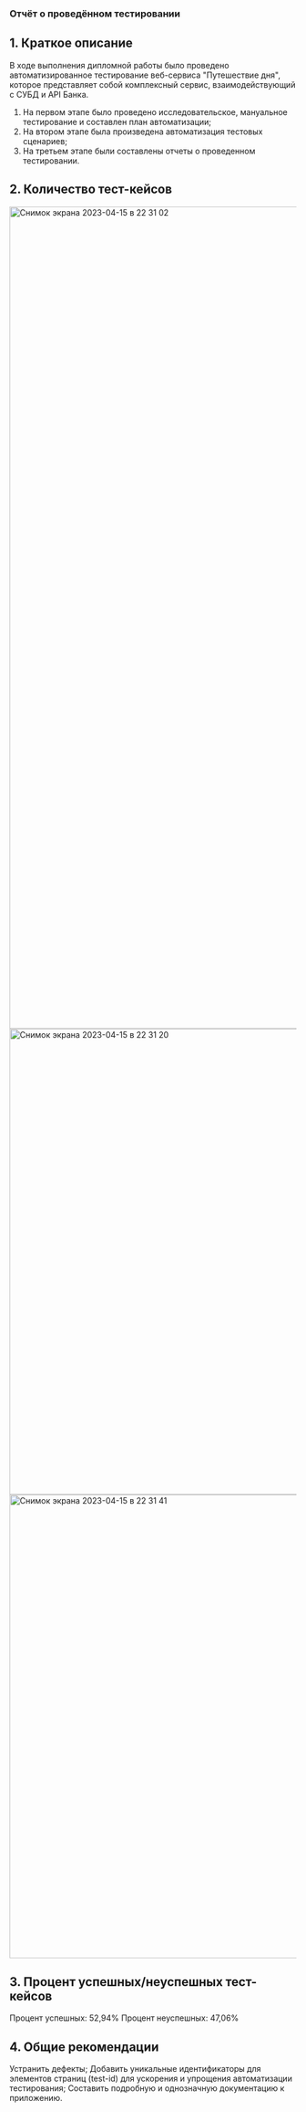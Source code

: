 ### Отчёт о проведённом тестировании

## 1. Краткое описание

В ходе выполнения дипломной работы было проведено автоматизированное тестирование веб-сервиса "Путешествие дня", которое представляет собой комплексный сервис, взаимодействующий с СУБД и API Банка.

1. На первом этапе было проведено исследовательское, мануальное тестирование и составлен план автоматизации;
1. На втором этапе была произведена автоматизация тестовых сценариев;
1. На третьем этапе были составлены отчеты о проведенном тестировании.

## 2. Количество тест-кейсов
<img width="1440" alt="Снимок экрана 2023-04-15 в 22 31 02" src="https://user-images.githubusercontent.com/113876711/232250161-0985b7bd-0dd0-4e65-88d9-3e3e4ac24b19.png">
<img width="816" alt="Снимок экрана 2023-04-15 в 22 31 20" src="https://user-images.githubusercontent.com/113876711/232250165-d46ca96c-9fe3-4789-8d8c-7ea0600af480.png">
<img width="812" alt="Снимок экрана 2023-04-15 в 22 31 41" src="https://user-images.githubusercontent.com/113876711/232250167-285d0da4-9027-494b-85ad-afacc459c072.png">


## 3. Процент успешных/неуспешных тест-кейсов

Процент успешных: 52,94%
Процент неуспешных: 47,06%
## 4. Общие рекомендации

Устранить дефекты;
Добавить уникальные идентификаторы для элементов страниц (test-id) для ускорения и упрощения автоматизации тестирования;
Составить подробную и однозначную документацию к приложению.
